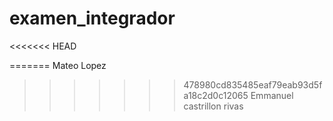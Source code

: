 # examen_integrador
<<<<<<< HEAD

=======
Mateo Lopez
>>>>>>> 478980cd835485eaf79eab93d5fa18c2d0c12065
Emmanuel castrillon rivas
